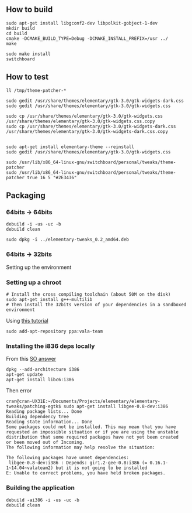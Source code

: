 ## How to build

    sudo apt-get install libgconf2-dev libpolkit-gobject-1-dev
    mkdir build
    cd build
    cmake -DCMAKE_BUILD_TYPE=Debug -DCMAKE_INSTALL_PREFIX=/usr ../
    make 
    
    sudo make install 
    switchboard

## How to test 
    ll /tmp/theme-patcher-*

    sudo gedit /usr/share/themes/elementary/gtk-3.0/gtk-widgets-dark.css
    sudo gedit /usr/share/themes/elementary/gtk-3.0/gtk-widgets.css
    
    sudo cp /usr/share/themes/elementary/gtk-3.0/gtk-widgets.css /usr/share/themes/elementary/gtk-3.0/gtk-widgets.css.copy 
    sudo cp /usr/share/themes/elementary/gtk-3.0/gtk-widgets-dark.css /usr/share/themes/elementary/gtk-3.0/gtk-widgets-dark.css.copy

    
    sudo apt-get install elementary-theme --reinstall 
    sudo gedit /usr/share/themes/elementary/gtk-3.0/gtk-widgets.css

    sudo /usr/lib/x86_64-linux-gnu/switchboard/personal/tweaks/theme-patcher
    sudo /usr/lib/x86_64-linux-gnu/switchboard/personal/tweaks/theme-patcher true 16 5 "#2E3436"
    
## Packaging 

### 64bits -> 64bits 

    debuild -i -us -uc -b
    debuild clean    
    
    sudo dpkg -i ../elementary-tweaks_0.2_amd64.deb

### 64bits -> 32bits

Setting up the environment

### Setting up a chroot     
    # Install the cross compiling toolchain (about 50M on the disk)
    sudo apt-get install g++-multilib 
    # Then install the 32bits version of your dependencies in a sandboxed environment
Using [this tutorial](http://www.kaizou.org/2014/02/cross-compile-chroot/)

    sudo add-apt-repository ppa:vala-team

### Installing the i836 deps locally
From this [SO answer](http://stackoverflow.com/a/23207868/740464)

    dpkg --add-architecture i386 
    apt-get update
    apt-get install libc6:i386 

Then error 
```
cran@cran-UX31E:~/Documents/Projects/elementary/elementary-tweaks/patching-egtk$ sudo apt-get install libgee-0.8-dev:i386
Reading package lists... Done
Building dependency tree       
Reading state information... Done
Some packages could not be installed. This may mean that you have
requested an impossible situation or if you are using the unstable
distribution that some required packages have not yet been created
or been moved out of Incoming.
The following information may help resolve the situation:

The following packages have unmet dependencies:
 libgee-0.8-dev:i386 : Depends: gir1.2-gee-0.8:i386 (= 0.16.1-1~14.04~valateam2) but it is not going to be installed
E: Unable to correct problems, you have held broken packages.
```
### Building the application
    debuild -ai386 -i -us -uc -b
    debuild clean    
